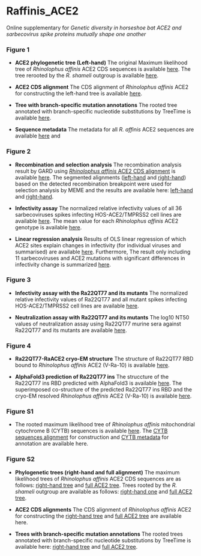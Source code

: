 # Raffinis_ACE2

Online supplementary for *Genetic diversity in horseshoe bat ACE2 and sarbecovirus spike proteins mutually shape one another*


### Figure 1

* **ACE2 phylogenetic tree (Left-hand)**
  The original Maximum likelihood tree of _Rhinolophus affinis_ ACE2 CDS sequences is available [here](Figure_1/RaACE2_cds_1-1686_Rsh-out.treefile). 
  The tree rerooted by the *R. shameli* outgroup is available [here](Figure_1/RaACE2_cds_1-1686_Rsh-out_rt.nwk).

* **ACE2 CDS alignment**
  The CDS alignment of _Rhinolophus affinis_ ACE2 for constructing the left-hand tree is available [here](Figure_1/RaACE2_cds_1-1686_Rsh-out.fas). 

* **Tree with branch-specific mutation annotations**
  The rooted tree annotated with branch-specific nucleotide substitutions by TreeTime is available [here](Figure_1/treetime_mut_annotations/RaACE2_cds_1-1686_Rsh-out_annotated_tree.nexus). 
  
* **Sequence metadata**
	The metadata for all *R. affinis* ACE2 sequences are available [here](Figure_1/RaACE2_metadata.tsv) and 
  
  

### Figure 2
* **Recombination and selection analysis**
  The recombination analysis result by GARD using [_Rhinolophus affinis_ ACE2 CDS alignment](Figure_2/RaACE2_cds_aln.fas) is available [here](Figure_2/RaACE2_cds_GARD-recombination.json).
  The segmented alignments ([left-hand](Figure_2/RaACE2_cds_1-1686.fas) and [right-hand](Figure_2/RaACE2_cds_1687-2415.fas)) based on the detected recombination breakpoint
  were used for selection analysis by MEME and the results are available here: [left-hand](Figure_2/RaACE2_cds_1-1686_MEME-selection.json) and [right-hand](Figure_2/RaACE2_cds_1687-2415_MEME-selection.json).

* **Infectivity assay** 
  The normalized relative infectivity values of all 36 sarbecoviruses spikes infecting HOS-ACE2/TMPRSS2 cell lines are available [here](Figure_2/sarbeco_RaACE2_infectivity_raw.xlsx).
  The mean value for each _Rhinolophus affinis_ ACE2 genotype is available [here](Figure_2/RaACE2_mean_infectivity_z-score.tsv).

* **Linear regression analysis**
  Results of OLS linear regression of which ACE2 sites explain changes in infectivity (for individual viruses and summarised) are available [here](Figure_2/infectivity_results_OLS_all). Furthermore, The result only including 11 sarbecoviruses and ACE2 mutations with significant differences in infectivity change is summarized [here](Figure_2/sarbeco_ACE2mut_inferred_infectivity_change_OLS.tsv).

### Figure 3
* **Infectivity assay with the Ra22QT77 and its mutants**
  The normalized relative infectivity values of Ra22QT77 and all mutant spikes infecting HOS-ACE2/TMPRSS2 cell lines are available [here](Figure_3/Ra22QT77mut_RaACE2_infectivity_raw.xlsx).

* **Neutralization assay with Ra22QT77 and its mutants**
  The log10 NT50 values of neutralization assay using Ra22QT77 murine sera against Ra22QT77 and its mutants are available [here](Figure_3/Ra22QT77mut_RaACE2_neutralization_summary.tsv).

### Figure 4
* **Ra22QT77-RaACE2 cryo-EM structure**
  The structure of Ra22QT77 RBD bound to _Rhinolophus affinis_ ACE2 (V-Ra-10) is available [here](Figure_4/Ra22QT77-RaACE2_PDB_9X23.pdb).

* **AlphaFold3 prediction of Ra22QT77 ins**
  The struccture of the Ra22QT77 ins RBD predicted with AlphaFold3 is available [here](Figure_4/Ra22QT77ins_AF3_model_0.cif).
  The superimposed co-structure of the predicted Ra22QT77 ins RBD and the cryo-EM resolved _Rhinolophus affinis_ ACE2 (V-Ra-10) is available [here](Figure_4/Ra22QT77ins_AF3_RaACE2_superimposed_costructure.pdb).


### Figure S1
* The rooted maximum likelihood tree of _Rhinolophus affinis_ mitochondrial cytochrome B (CYTB) sequences is available [here](Figure_S1/RaCYTB_nt_Rsh-out.treefile). The [CYTB sequences alignment](Figure_S1/RaCYTB_nt_aln_Rsh-out.fas) for construction and [CYTB metadata](Figure_S1/RaCYTB_metadata.tsv) for annotation are available here.


### Figure S2
* **Phylogenetic trees (right-hand and full alignment)**
  The maximum likelihood trees of _Rhinolophus affinis_ ACE2 CDS sequences are as follows: [right-hand tree](Figure_S2/RaACE2_cds_1687-2415_Rsh-out.treefile) and [full ACE2 tree](Figure_S2/RaACE2_cds_1-2415_Rsh-out.treefile).
  Trees rooted by the *R. shameli* outgroup are available as follows: [right-hand one](Figure_S2/RaACE2_cds_1687-2415_Rsh-out_rt.nwk) and [full ACE2 tree](Figure_S2/RaACE2_cds_1-2415_Rsh-out_rt.nwk).

* **ACE2 CDS alignments**
  The CDS alignment of _Rhinolophus affinis_ ACE2 for constructing the [right-hand tree](Figure_S2/RaACE2_cds_1687-2415_Rsh-out.fas)
  and [full ACE2 tree](Figure_S2/RaACE2_cds_1-2415_Rsh-out.fas) are available here.


* **Trees with branch-specific mutation annotations**
  The rooted trees annotated with branch-specific nucleotide substitutions by TreeTime is available here: [right-hand tree](Figure_S2/treetime_mut_annotations_1687-2415) and
  [full ACE2 tree](FIgure_S2/treetime_mut_annotations_1-2415).


